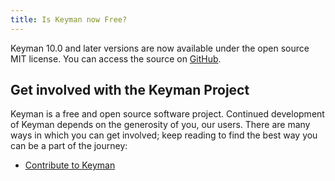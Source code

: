 ```yaml
---
title: Is Keyman now Free?
---
```


Keyman 10.0 and later versions are now available under the open source
MIT license. You can access the source on [GitHub](https://github.com/keymanapp/keyman).

## Get involved with the Keyman Project

Keyman is a free and open source software project. Continued development of Keyman depends on the generosity of you, our users. There are many ways in which you can get involved; keep reading to find the best way you can be a part of the journey:

* [Contribute to Keyman](https://keyman.com/about/get-involved)
